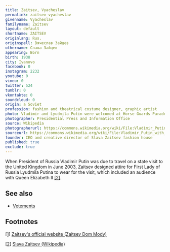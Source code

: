 ```yaml
---
title: Zaitsev, Vyacheslav
permalink: zaitsev-vyacheslav
givenname: Vyacheslav
familyname: Zaitsev
layout: default
shortname: ZAITSEV
originlang: Rus.
originspell: Вячеслав Зайцев
othername: Слава Зайцев
appearing: Born
birth: 1938
city: Ivanovo
facebook: 0
instagram: 2232
youtube: 0
vimeo: 0
twitter: 524
tumblr: 0
vkontakte: 0
soundcloud: 0
origin: a Soviet
profession: fashion and theatrical costume designer, graphic artist
photo: Vladimir and Lyudmila Putin were welcomed at Horse Guards Parade by HM Queen Elizabeth II and Prince Phillip, the Duke of Edinburgh
photographer: Presidential Press and Information Office
source: Wikipedia
photographerurl: https://commons.wikimedia.org/wiki/File:Vladimir_Putin_with_Queen_Elizabeth_II-3.jpg
sourceurl: https://commons.wikimedia.org/wiki/File:Vladimir_Putin_with_Queen_Elizabeth_II-3.jpg
founder: CEO and creative director of Slava Zaitsev fashion house
published: true
exclude: true
---
```


When President of Russia Vladimir Putin was due to travel on a state visit to the United Kingdom in June 2003, Zaitsev designed attire for First Lady of Russia Lyudmila Putina to wear for the visit, which included an audience with Queen Elizabeth II <span id="a2">[\[2\]](#f2)</span>.

## See also

+ [Vetements](vetements)

## Footnotes

[[1]](#a1) <span id="f1"></span> [Zaitsev's official website (Zaitsev Dom Mody)](http://www.zaitsev.info/)

[[2]](#a2) <span id="f2"></span> [Slava Zaitsev (Wikipedia)](https://en.wikipedia.org/wiki/Slava_Zaitsev)
